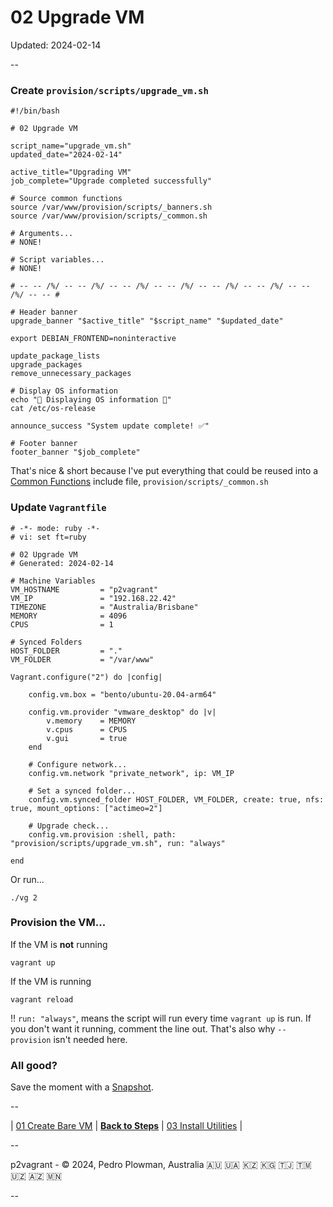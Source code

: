# 02 Upgrade VM

Updated: 2024-02-14

--

### Create `provision/scripts/upgrade_vm.sh`

```
#!/bin/bash

# 02 Upgrade VM

script_name="upgrade_vm.sh"
updated_date="2024-02-14"

active_title="Upgrading VM"
job_complete="Upgrade completed successfully"

# Source common functions
source /var/www/provision/scripts/_banners.sh
source /var/www/provision/scripts/_common.sh

# Arguments...
# NONE!

# Script variables...
# NONE!

# -- -- /%/ -- -- /%/ -- -- /%/ -- -- /%/ -- -- /%/ -- -- /%/ -- -- /%/ -- -- #

# Header banner
upgrade_banner "$active_title" "$script_name" "$updated_date"

export DEBIAN_FRONTEND=noninteractive

update_package_lists
upgrade_packages
remove_unnecessary_packages

# Display OS information
echo "📄 Displaying OS information 📄"
cat /etc/os-release

announce_success "System update complete! ✅"

# Footer banner
footer_banner "$job_complete"
```

That's nice & short because I've put everything that could be reused into a [Common Functions](./Common_Functions.md) include file, `provision/scripts/_common.sh`

### Update `Vagrantfile`

```
# -*- mode: ruby -*-
# vi: set ft=ruby

# 02 Upgrade VM
# Generated: 2024-02-14

# Machine Variables
VM_HOSTNAME         = "p2vagrant"
VM_IP               = "192.168.22.42"
TIMEZONE            = "Australia/Brisbane"
MEMORY              = 4096
CPUS                = 1

# Synced Folders
HOST_FOLDER         = "."
VM_FOLDER           = "/var/www"

Vagrant.configure("2") do |config|

	config.vm.box = "bento/ubuntu-20.04-arm64"

	config.vm.provider "vmware_desktop" do |v|
		v.memory    = MEMORY
		v.cpus      = CPUS
		v.gui       = true
	end

	# Configure network...
	config.vm.network "private_network", ip: VM_IP

	# Set a synced folder...
	config.vm.synced_folder HOST_FOLDER, VM_FOLDER, create: true, nfs: true, mount_options: ["actimeo=2"]

	# Upgrade check...
	config.vm.provision :shell, path: "provision/scripts/upgrade_vm.sh", run: "always"

end
```

Or run...

```
./vg 2
```

### Provision the VM...

If the VM is **not** running

```
vagrant up
```

If the VM is running

```
vagrant reload
```

‼️ `run: "always"`, means the script will run every time `vagrant up` is run. If you don't want it running, comment the line out. That's also why `--provision` isn't needed here.

### All good?

Save the moment with a [Snapshot](./Snapshots.md).

--

<!-- 02 Upgrade VM -->
| [01 Create Bare VM](./01_Create_Bare_VM.md)
| [**Back to Steps**](../README.md)
| [03 Install Utilities](./03_Install_Utilities.md)
|

--

p2vagrant - &copy; 2024, Pedro Plowman, Australia 🇦🇺 🇺🇦 🇰🇿 🇰🇬 🇹🇯 🇹🇲 🇺🇿 🇦🇿 🇲🇳

--
